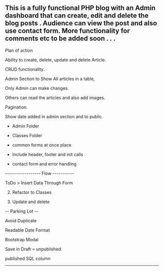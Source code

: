 ## This is a fully functional PHP blog with an Admin dashboard that can create, edit and delete the blog posts . Audience can view the post and also use contact form. More functionality for comments etc to be added soon . . .

Plan of action

Ability to create, delete, update and delete Article.

CRUD functionality.

Admin Section to Show All articles in a table,

Only Admin can make changes.

Others can read the articles and also add images.

Pagination.

Show date added in admin section and to public.

- Admin Folder

- Classes Folder

- common forms at once place

- Include header, footer and init calls

- contact form and error handling

------------------ Flow -----------

ToDo > Insert Data Through Form

2. Refactor to Classes

3. Update and delete

-- Parking Lot --

Avoid Duplicate

Readable Date Format

Bootstrap Modal

Save in Draft = unpublished

published SQL column

---
